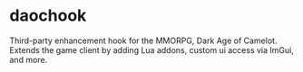 # daochook
Third-party enhancement hook for the MMORPG, Dark Age of Camelot. Extends the game client by adding Lua addons, custom ui access via ImGui, and more.
